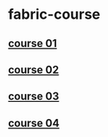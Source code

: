 # fabric-course

## [course 01](course&#32;01/README.md)
## [course 02](course&#32;02/README.md)
## [course 03](course&#32;03/README.md)
## [course 04](course&#32;04/README.md)
